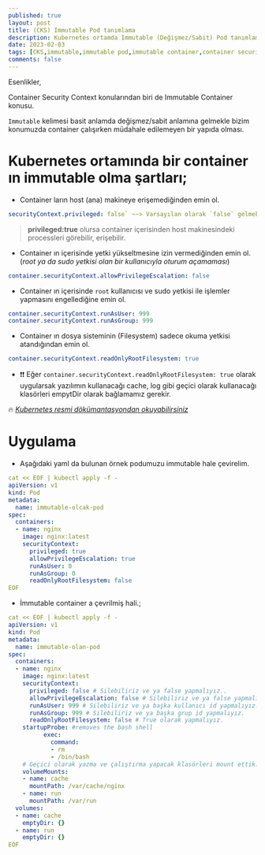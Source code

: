 ```yaml
---
published: true
layout: post
title: (CKS) Immutable Pod tanımlama
description: Kubernetes ortamda Immutable (Değişmez/Sabit) Pod tanımlama
date: 2023-02-03
tags: [CKS,immutable,immutable pod,immutable container,container security context,privileged,allowPrivilegeEscalation,readOnlyRootFilesystem]
comments: false
---
```


Esenlikler,

Container Security Context konularından biri de Immutable Container konusu. 

`Immutable` kelimesi basit anlamda değişmez/sabit anlamına gelmekle bizim konumuzda container çalışırken müdahale edilemeyen bir yapıda olması.

# Kubernetes ortamında bir container ın immutable olma şartları;

* Container ların host (ana) makineye erişemediğinden emin ol.

```yaml
securityContext.privileged: false` ~~> Varsayılan olarak `false` gelmektedir.
```

> **privileged:true** olursa container içerisinden host makinesindeki processleri görebilir, erişebilir.

* Container ın içerisinde yetki yükseltmesine izin vermediğinden emin ol. (_root ya da sudo yetkisi olan bir kullanıcıyla oturum açamaması_)


```yaml
container.securityContext.allowPrivilegeEscalation: false
```
* Container ın içerisinde `root` kullanıcısı ve sudo yetkisi ile işlemler yapmasını engellediğine emin ol.

```yaml
container.securityContext.runAsUser: 999
container.securityContext.runAsGroup: 999
```

* Container ın dosya sisteminin (Filesystem) sadece okuma yetkisi atandığından emin ol.

```yaml
container.securityContext.readOnlyRootFilesystem: true
```
  * ❗❗ Eğer `container.securityContext.readOnlyRootFilesystem: true` olarak uygularsak yazılımın kullanacağı cache, log gibi geçici olarak kullanacağı klasörleri empytDir olarak bağlamamız gerekir.

🔥  [_Kubernetes resmi dökümantasyondan okuyabilirsiniz_](https://kubernetes.io/docs/reference/kubernetes-api/workload-resources/pod-v1/#security-context-1)

# Uygulama

* Aşağıdaki yaml da bulunan örnek podumuzu immutable hale çevirelim.

```yaml
cat << EOF | kubectl apply -f - 
apiVersion: v1
kind: Pod
metadata:
  name: immutable-olcak-pod
spec:
  containers:
  - name: nginx
    image: nginx:latest
    securityContext:
      privileged: true
      allowPrivilegeEscalation: true
      runAsUser: 0
      runAsGroup: 0
      readOnlyRootFilesystem: false
EOF
```

* İmmutable container a çevrilmiş hali.;

```yaml
cat << EOF | kubectl apply -f - 
apiVersion: v1
kind: Pod
metadata:
  name: immutable-olan-pod
spec:
  containers:
  - name: nginx
    image: nginx:latest
    securityContext:
      privileged: false # Silebiliriz ve ya false yapmalıyız..
      allowPrivilegeEscalation: false # Silebiliriz ve ya false yapmalıyız.
      runAsUser: 999 # Silebiliriz ve ya başka kullanıcı id yapmalıyız.
      runAsGroup: 999 # Silebiliriz ve ya başka grup id yapmalıyız.
      readOnlyRootFilesystem: false # True olarak yapmalıyız.
    startupProbe: #removes the bash shell
          exec:
            command:
            - rm
            - /bin/bash
    # Geçici olarak yazma ve çalıştırma yapacak klasörleri mount ettik.
    volumeMounts:
    - name: cache
      mountPath: /var/cache/nginx
    - name: run
      mountPath: /var/run
  volumes:
  - name: cache
    emptyDir: {}
  - name: run
    emptyDir: {}  
EOF
```

